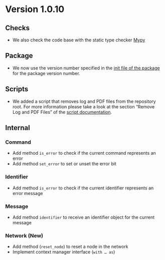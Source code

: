 # Version 1.0.10

## Checks

- We also check the code base with the static type checker [Mypy](https://mypy.readthedocs.io)

## Package

- We now use the version number specified in the [init file of the package](../../mytoolit/__init__.py) for the package version number.

## Scripts

- We added a script that removes log and PDF files from the repository root. For more information please take a look at the section “Remove Log and PDF Files” of the [script documentation](../Scripts.md).

## Internal

### Command

- Add method `is_error` to check if the current command represents an error
- Add method `set_error` to set or unset the error bit

### Identifier

- Add method `is_error` to check if the current identifier represents an error message

### Message

- Add method `identifier` to receive an identifier object for the current message

### Network (New)

- Add method (`reset_node`) to reset a node in the network
- Implement context manager interface (`with … as`)
